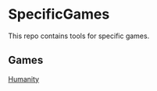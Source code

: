 # SpecificGames

This repo contains tools for specific games.

## Games

[Humanity](https://vndb.org/v4209)